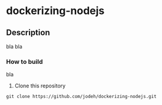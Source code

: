 # dockerizing-nodejs
## Description
bla bla
### How to build
bla 
1. Clone this repository
```
git clone https://github.com/jodeh/dockerizing-nodejs.git
```
